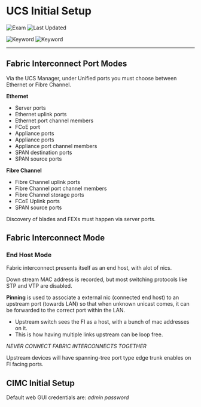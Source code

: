 # UCS Initial Setup

![Exam](https://img.shields.io/badge/DCCOR-8A2BE2)
![Last Updated](https://img.shields.io/badge/Last%20Updated-2024--01--27-blue)

![Keyword](https://img.shields.io/badge/UCS-darkgreen)
![Keyword](https://img.shields.io/badge/Unified%20Computing%20System-darkgreen)

<hr>

## Fabric Interconnect Port Modes

Via the UCS Manager, under Unified ports you must choose between Ethernet or Fibre Channel.

**Ethernet**

- Server ports
- Ethernet uplink ports
- Ethernet port channel members
- FCoE port
- Appliance ports
- Appliance ports
- Appliance port channel members
- SPAN destination ports
- SPAN source ports

**Fibre Channel**

- Fibre Channel uplink ports
- Fibre Channel port channel members
- Fibre Channel storage ports
- FCoE Uplink ports
- SPAN source ports

Discovery of blades and FEXs must happen via server ports.

## Fabric Interconnect Mode

### End Host Mode

Fabric interconnect presents itself as an end host, with alot of nics.

Down stream MAC address is recorded, but most switching protocols like STP and VTP are disabled.

**Pinning** is used to associate a external nic (connected end host) to an upstream port (towards LAN) so that when unknown unicast comes, it can be forwarded to the correct port within the LAN.

- Upstream switch sees the FI as a host, with a bunch of mac addresses on it.
- This is how having multiple links upstream can be loop free.

*NEVER CONNECT FABRIC INTERCONNECTS TOGETHER*

Upstream devices will have spanning-tree port type edge trunk enables on FI facing ports.

## CIMC Initial Setup

Default web GUI credentials are: *admin* *password*
